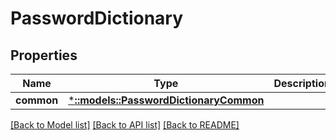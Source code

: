 # PasswordDictionary

## Properties
Name | Type | Description | Notes
------------ | ------------- | ------------- | -------------
**common** | [***::models::PasswordDictionaryCommon**](PasswordDictionaryCommon.md) |  | [optional] 

[[Back to Model list]](../README.md#documentation-for-models) [[Back to API list]](../README.md#documentation-for-api-endpoints) [[Back to README]](../README.md)


